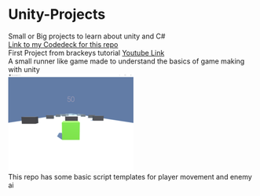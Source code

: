 # Unity-Projects
Small or Big projects to learn about unity and C#  
[Link to my Codedeck for this repo](https://melihacildenemeler.codecks.io/)  
First Project from brackeys tutorial [Youtube Link](https://www.youtube.com/watch?v=IlKaB1etrik)  
A small runner like game made to understand the basics of game making with unity   
![alt text](https://github.com/melihacil/Unity-Projects/blob/670d3af301c56e90822d007119570e21b4c31228/Screenshots/screenshotCube.png)  
  This repo has some basic script templates for player movement and enemy ai  
  

